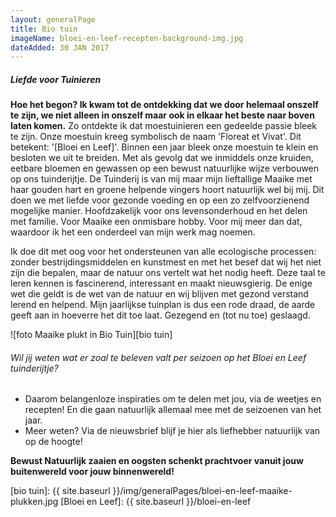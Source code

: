 ```yaml
---
layout: generalPage
title: Bio tuin
imageName: bloei-en-leef-recepten-background-img.jpg
dateAdded: 30 JAN 2017
---
```


##### Liefde voor Tuinieren

**Hoe het begon? Ik kwam tot de ontdekking dat we door helemaal onszelf te zijn, we niet alleen in onszelf maar ook in elkaar het beste naar boven laten komen.**
Zo ontdekte ik dat moestuinieren een gedeelde passie bleek te zijn. Onze moestuin kreeg symbolisch de naam 'Floreat et Vivat'. Dit betekent: '[Bloei en Leef]'. Binnen een jaar bleek onze moestuin te klein en besloten we uit te breiden. Met als gevolg dat we inmiddels onze kruiden, eetbare bloemen en gewassen op een bewust natuurlijke wijze verbouwen op ons tuinderijtje. De Tuinderij is van mij maar mijn lieftallige Maaike met haar gouden hart en groene helpende vingers hoort natuurlijk wel bij mij. Dit doen we met liefde voor gezonde voeding en op een zo zelfvoorzienend mogelijke manier. Hoofdzakelijk voor ons levensonderhoud en het delen met familie. Voor Maaike een onmisbare hobby. Voor mij meer dan dat, waardoor ik het een onderdeel van mijn werk mag noemen.

Ik doe dit met oog voor het ondersteunen van alle ecologische processen: zonder bestrijdingsmiddelen en kunstmest en met het besef dat wij het niet zijn die bepalen, maar de natuur ons vertelt wat het nodig heeft. Deze taal te leren kennen is fascinerend, interessant en maakt nieuwsgierig. De enige wet die geldt is de wet van de natuur en wij blijven met gezond verstand lerend en helpend. Mijn jaarlijkse tuinplan is dus een rode draad, de aarde geeft aan in hoeverre het dit toe laat. Gezegend en (tot nu toe) geslaagd.

![foto Maaike plukt in Bio Tuin][bio tuin]

###### Wil jij weten wat er zoal te beleven valt per seizoen op het Bloei en Leef tuinderijtje?

* Daarom belangenloze inspiraties om te delen met jou, via de weetjes en recepten! En die gaan natuurlijk allemaal mee met de seizoenen van het jaar.
* Meer weten? Via de nieuwsbrief blijf je hier als liefhebber natuurlijk van op de hoogte!

**Bewust Natuurlijk zaaien en oogsten schenkt prachtvoer vanuit jouw buitenwereld voor jouw binnenwereld!**

[bio tuin]: {{ site.baseurl }}/img/generalPages/bloei-en-leef-maaike-plukken.jpg
[Bloei en Leef]: {{ site.baseurl }}/bloei-en-leef

